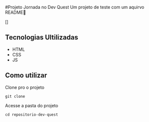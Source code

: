 #Projeto Jornada no Dev Quest
Um projeto de teste com um aquirvo README🚀

[<img src="" alt="">]

## Tecnologias Ultilizadas
- HTML
- CSS
- JS

## Como utilizar

Clone pro o projeto
``` 
git clone
```
Acesse a pasta do projeto
```
cd repositorio-dev-quest
```